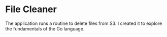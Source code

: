 # File Cleaner
The application runs a routine to delete files from S3. I created it to explore the fundamentals of the Go language.
